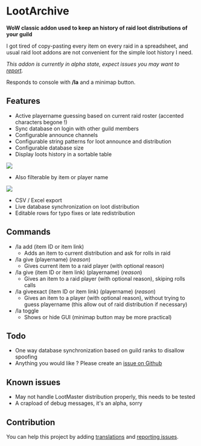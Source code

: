 # LootArchive

**WoW classic addon used to keep an history of raid loot distributions of your guild**

I got tired of copy-pasting every item on every raid in a spreadsheet, and usual raid loot addons are not convenient for the simple loot history I need.

_This addon is currently in alpha state, expect issues you may want to [report](https://github.com/ZergRael/LootArchive/issues)._

Responds to console with **/la** and a minimap button.

## Features

- Active playername guessing based on current raid roster (accented characters begone !)
- Sync database on login with other guild members
- Configurable announce channels
- Configurable string patterns for loot announce and distribution
- Configurable database size
- Display loots history in a sortable table

![](https://img.thetabx.net/788C8.png)

- Also filterable by item or player name

![](https://img.thetabx.net/mN0yt.png)

- CSV / Excel export
- Live database synchronization on loot distribution
- Editable rows for typo fixes or late redistribution

## Commands

- /la add (item ID or item link)
  - Adds an item to current distribution and ask for rolls in raid
- /la give (playername) (_reason_)
  - Gives current item to a raid player (with optional reason)
- /la give (item ID or item link) (playername) (_reason_)
  - Gives an item to a raid player (with optional reason), skiping rolls calls
- /la giveexact (item ID or item link) (playername) (_reason_)
  - Gives an item to a player (with optional reason), without trying to guess playername (this allow out of raid distribution if necessary)
- /la toggle
  - Shows or hide GUI (minimap button may be more practical)

## Todo

- One way database synchronization based on guild ranks to disallow spoofing
- Anything you would like ? Please create an [issue on Github](https://github.com/ZergRael/LootArchive/issues)

## Known issues

- May not handle LootMaster distribution properly, this needs to be tested
- A crapload of debug messages, it's an alpha, sorry

## Contribution

You can help this project by adding [translations](https://www.curseforge.com/wow/addons/lootarchive/localization) and [reporting issues](https://github.com/ZergRael/LootArchive/issues).
